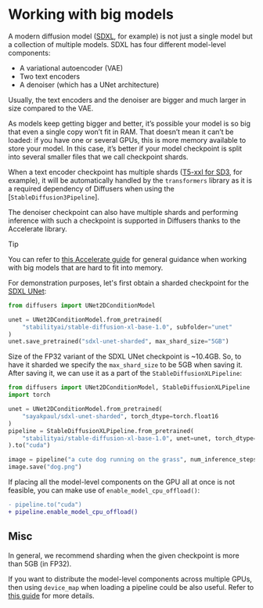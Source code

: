 <!--Copyright 2024 The HuggingFace Team. All rights reserved.

Licensed under the Apache License, Version 2.0 (the "License"); you may not use this file except in compliance with
the License. You may obtain a copy of the License at

http://www.apache.org/licenses/LICENSE-2.0

Unless required by applicable law or agreed to in writing, software distributed under the License is distributed on
an "AS IS" BASIS, WITHOUT WARRANTIES OR CONDITIONS OF ANY KIND, either express or implied. See the License for the
specific language governing permissions and limitations under the License.
-->

# Working with big models

A modern diffusion model ([SDXL](../using-diffusers/sdxl.md), for example) is not just a single model but a collection of multiple models. SDXL has four different model-level components:

* A variational autoencoder (VAE)
* Two text encoders
* A denoiser (which has a UNet architecture)

Usually, the text encoders and the denoiser are bigger and much larger in size compared to the VAE. 

As models keep getting bigger and better, it’s possible your model is so big that even a single copy won’t fit in RAM. That doesn’t mean it can’t be loaded: if you have one or several GPUs, this is more memory available to store your model. In this case, it’s better if your model checkpoint is split into several smaller files that we call checkpoint shards.

When a text encoder checkpoint has multiple shards ([T5-xxl for SD3](https://huggingface.co/stabilityai/stable-diffusion-3-medium-diffusers/tree/main/text_encoder_3), for example), it will be automatically handled by the `transformers` library as it is a required dependency of Diffusers when using the [`StableDiffusion3Pipeline`]. 

The denoiser checkpoint can also have multiple shards and performing inference with such a checkpoint is supported in Diffusers thanks to the Accelerate library. 

> [!TIP]
> You can refer to [this Accelerate guide](https://huggingface.co/docs/accelerate/main/en/concept_guides/big_model_inference) for general guidance when working with big models that are hard to fit into memory.

For demonstration purposes, let's first obtain a sharded checkpoint for the [SDXL UNet](https://huggingface.co/stabilityai/stable-diffusion-xl-base-1.0/tree/main/unet):

```python
from diffusers import UNet2DConditionModel

unet = UNet2DConditionModel.from_pretrained(
    "stabilityai/stable-diffusion-xl-base-1.0", subfolder="unet"
)
unet.save_pretrained("sdxl-unet-sharded", max_shard_size="5GB")
```

Size of the FP32 variant of the SDXL UNet checkpoint is ~10.4GB. So, to have it sharded we specify the `max_shard_size` to be 5GB when saving it. After saving it, we can use it as a part of the `StableDiffusionXLPipeline`:

```python
from diffusers import UNet2DConditionModel, StableDiffusionXLPipeline 
import torch

unet = UNet2DConditionModel.from_pretrained(
    "sayakpaul/sdxl-unet-sharded", torch_dtype=torch.float16
)
pipeline = StableDiffusionXLPipeline.from_pretrained(
    "stabilityai/stable-diffusion-xl-base-1.0", unet=unet, torch_dtype=torch.float16
).to("cuda")

image = pipeline("a cute dog running on the grass", num_inference_steps=30).images[0]
image.save("dog.png")
```

If placing all the model-level components on the GPU all at once is not feasible, you can make use of `enable_model_cpu_offload()`: 

```diff
- pipeline.to("cuda")
+ pipeline.enable_model_cpu_offload()
```

## Misc

In general, we recommend sharding when the given checkpoint is more than 5GB (in FP32). 

If you want to distribute the model-level components across multiple GPUs, then using `device_map` when loading a pipeline could be also useful. Refer to [this guide](../training/distributed_inference.md#distributed-inference-with-multiple-gpus) for more details.